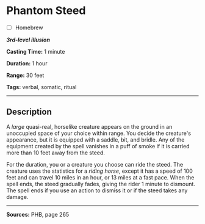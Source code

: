 # Phantom Steed

- [ ] Homebrew

***3rd-level illusion***

**Casting Time:** 1 minute

**Duration:** 1 hour

**Range:** 30 feet

**Tags:** verbal, somatic, ritual

---

## Description
A *large* quasi-real, horselike creature appears on the ground in an unoccupied space of your choice within range.
You decide the creature's appearance, but it is equipped with a saddle, bit, and bridle.
Any of the equipment created by the spell vanishes in a puff of smoke if it is carried more than 10 feet away from the steed.

For the duration, you or a creature you choose can ride the steed.
The creature uses the statistics for a *riding horse*, except it has a speed of 100 feet and can travel 10 miles in an hour, or 13 miles at a fast pace.
When the spell ends, the steed gradually fades, giving the rider 1 minute to dismount.
The spell ends if you use an action to dismiss it or if the steed takes any damage.

---

**Sources:** PHB, page 265
